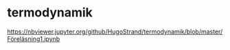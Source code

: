 # termodynamik

https://nbviewer.jupyter.org/github/HugoStrand/termodynamik/blob/master/Föreläsning1.ipynb

